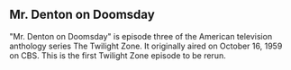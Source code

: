 ## Mr. Denton on Doomsday

"Mr. Denton on Doomsday" is episode three of the American television anthology series The Twilight Zone. It originally aired on October 16, 1959 on CBS. This is the first Twilight Zone episode to be rerun.